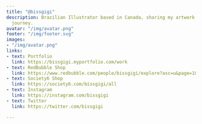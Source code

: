 ```yaml
---
title: "@bissgigi"
description: Brazilian Illustrator based in Canada, sharing my artwork and learning
  journey.
avatar: "/img/avatar.png"
footer: "/img/footer.svg"
images:
- "/img/avatar.png"
links:
- text: Portfolio
  link: https://bissgigi.myportfolio.com/work
- text: RedBubble Shop
  link: https://www.redbubble.com/people/bissgigi/explore?asc=u&page=1&sortOrder=top%20selling
- text: Society6 Shop
  link: https://society6.com/bissgigi/all
- text: Instagram
  link: https://instagram.com/bissgigi
- text: Twitter
  link: https://twitter.com/bissgigi

---
```

